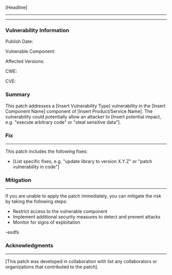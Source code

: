 [Headline]

-------------------
-------------------

### Vulnerability Information 
Publish Date:

Vulnerable Component:

Affected Versions:

CWE:

CVE: 


### Summary

This patch addresses a [Insert Vulnerability Type] vulnerability in the [Insert Component Name] component of [Insert Product/Service Name]. The vulnerability could potentially allow an attacker to [Insert potential impact, e.g. "execute arbitrary code" or "steal sensitive data"].



### Fix
----

This patch includes the following fixes:

* [List specific fixes, e.g. "update library to version X.Y.Z" or "patch vulnerability in code"]

### Mitigation
-------------

If you are unable to apply the patch immediately, you can mitigate the risk by taking the following steps:

* Restrict access to the vulnerable component
* Implement additional security measures to detect and prevent attacks
* Monitor for signs of exploitation

  
-esdfs

### Acknowledgments
----------------

[This patch was developed in collaboration with list any collaborators or organizations that contributed to the patch].
